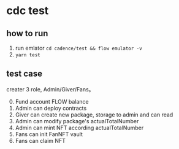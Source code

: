 # cdc test

## how to run

1. run emlator `cd cadence/test && flow emulator -v`
2. `yarn test`

## test case

creater 3 role, Admin/Giver/Fans。

0. Fund account FLOW balance
1. Admin can deploy contracts
2. Giver can create new package, storage to admin and can read
3. Admin can modify package's actualTotalNumber
4. Admin can mint NFT according actualTotalNumber
5. Fans can init FanNFT vault
6. Fans can claim NFT
